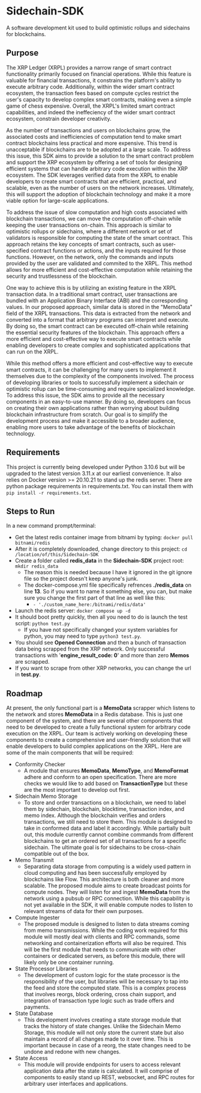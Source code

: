 # Sidechain-SDK
A software development kit used to build optimistic rollups and sidechains for blockchains.

## Purpose
The XRP Ledger (XRPL) provides a narrow range of smart contract functionality primarily focused on financial operations. While this feature is valuable for financial transactions, it constrains the platform's ability to execute arbitrary code. Additionally, within the wider smart contract ecosystem, the transaction fees based on compute cycles restrict the user's capacity to develop complex smart contracts, making even a simple game of chess expensive. Overall, the XRPL's limited smart contract capabilities, and indeed the ineffeciency of the wider smart contract ecosystem, constrain developer creativity.

As the number of transactions and users on blockchains grow, the associated costs and inefficiencies of computation tend to make smart contract blockchains less practical and more expensive. This trend is unacceptable if blockchains are to be adopted at a large scale. To address this issue, this SDK aims to provide a solution to the smart contract problem and support the XRP ecosystem by offering a set of tools for designing efficient systems that can handle arbitrary code execution within the XRP ecosystem. The SDK leverages verified data from the XRPL to enable developers to create smart contracts that are efficient, practical, and scalable, even as the number of users on the network increases. Ultimately, this will support the adoption of blockchain technology and make it a more viable option for large-scale applications.

To address the issue of slow computation and high costs associated with blockchain transactions, we can move the computation off-chain while keeping the user transactions on-chain. This approach is similar to optimistic rollups or sidechains, where a different network or set of validators is responsible for computing the state of the smart contract. This approach retains the key concepts of smart contracts, such as user-specified contract functions or actions, and the inputs required for those functions. However, on the network, only the commands and inputs provided by the user are validated and commited to the XRPL. This method allows for more efficient and cost-effective computation while retaining the security and trustlessness of the blockchain.

One way to achieve this is by utilizing an existing feature in the XRPL transaction data. In a traditional smart contract, user transactions are bundled with an Application Binary Interface (ABI) and the corresponding values. In our proposed approach, similar data is stored in the "MemoData" field of the XRPL transactions. This data is extracted from the network and converted into a format that arbitrary programs can interpret and execute. By doing so, the smart contract can be executed off-chain while retaining the essential security features of the blockchain. This approach offers a more efficient and cost-effective way to execute smart contracts while enabling developers to create complex and sophisticated applications that can run on the XRPL.

While this method offers a more efficient and cost-effective way to execute smart contracts, it can be challenging for many users to implement it themselves due to the complexity of the components involved. The process of developing libraries or tools to successfully implement a sidechain or optimistic rollup can be time-consuming and require specialized knowledge. To address this issue, the SDK aims to provide all the necessary components in an easy-to-use manner. By doing so, developers can focus on creating their own applications rather than worrying about building blockchain infrastructure from scratch. Our goal is to simplify the development process and make it accessible to a broader audience, enabling more users to take advantage of the benefits of blockchain technology.

## Requirements
This project is currently being developed under Python 3.10.6 but will be upgraded to the latest version 3.11.x at our earliest convenience. It also relies on Docker version >= 20.10.21 to stand up the redis server. There are python package requirements in requirements.txt. You can install them with `pip install -r requirements.txt`.

## Steps to Run
In a new command prompt/terminal:
- Get the latest redis container image from bitnami by typing: `docker pull bitnami/redis`
- After it is completely downloaded, change directory to this project: `cd /location/of/this/Sidechain-SDK`
- Create a folder called **redis_data** in the **Sidechain-SDK** project root: `mkdir redis_data`
    - The reason this is needed because I have it ignored in the git ignore file so the project doesn't keep anyone's junk. 
    - The docker-compose.yml file specifically refrences **./redis_data** on line **13**. So if you want to name it something else, you can, but make sure you change the first part of that line as well like this: 
        - `- './custom_name_here:/bitnami/redis/data'`
- Launch the redis server: `docker compose up -d`
- It should boot pretty quickly, then all you need to do is launch the test script: `python test.py`
    - If you have not specifically changed your system variables for python, you may need to type `python3 test.py`.
- You should see **Opened Connection** and then a bunch of transaction data being scrapped from the XRP network. Only successful transactions with '**engine_result_code: 0**' and more than zero **Memos** are scrapped.
- If you want to scrape from other XRP networks, you can change the url in **test.py**.

## Roadmap
At present, the only functional part is a **MemoData** scrapper which listens to the network and stores **MemoData** in a Redis database. This is just one component of the system, and there are several other components that need to be developed to create a fully functional system for arbitrary code execution on the XRPL. Our team is actively working on developing these components to create a comprehensive and user-friendly solution that will enable developers to build complex applications on the XRPL. Here are some of the main components that will be required:

- Conformity Checker
    -  A module that ensures **MemoData**, **MemoType**, and **MemoFormat** adhere and conform to an open specification. There are more checks we would like to add based on **TransactionType** but these are the most important to develop out first. 
-  Sidechain Memo Storage
    -  To store and order transactions on a blockchain, we need to label them by sidechain, blockchain, blocktime, transaction index, and memo index. Although the blockchain verifies and orders transactions, we still need to store them. This module is designed to take in conformed data and label it accordingly. While partially built out, this module currently cannot combine commands from different blockchains to get an ordered set of all transactions for a specific sidechain. The ultimate goal is for sidechains to be cross-chain compatible out of the box.
-  Memo Transmit
    - Separating data storage from computing is a widely used pattern in cloud computing and has been successfully employed by blockchains like Flow. This architecture is both cleaner and more scalable. The proposed module aims to create broadcast points for compute nodes. They will listen for and ingest **MemoData** from the network using a pubsub or RPC connection. While this capability is not yet available in the SDK, it will enable compute nodes to listen to relevant streams of data for their own purposes.
- Compute Ingester
    - The proposed module is designed to listen to data streams coming from memo transmissions. While the coding work required for this module will mostly deal with clients and RPC commands, some networking and containerization efforts will also be required. This will be the first module that needs to communicate with other containers or dedicated servers, as before this module, there will likely only be one container running.
- State Processor Libraries
    - The development of custom logic for the state processor is the responsibility of the user, but libraries will be necessary to tap into the feed and store the computed state. This is a complex process that involves reorgs, block ordering, cross chain support, and integration of transaction type logic such as trade offers and payments.
- State Database
    - This development involves creating a state storage module that tracks the history of state changes. Unlike the Sidechain Memo Storage, this module will not only store the current state but also maintain a record of all changes made to it over time. This is important because in case of a reorg, the state changes need to be undone and redone with new changes. 
- State Access
    - This module will provide endpoints for users to access relevant application data after the state is calculated. It will comprise of components to easily stand up REST, websocket, and RPC routes for arbitrary user interfaces and applications.
